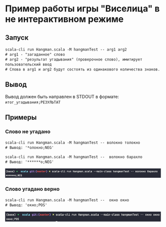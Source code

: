 # Пример работы игры "Виселица" в не интерактивном режиме

## Запуск

```shell
scala-cli run Hangman.scala -M hangmanTest -- arg1 arg2
# arg1 - "загаданное" слово
# arg2 - "результат угадывания" (проверочное слово), имитирует пользовательский ввод
# Слова в arg1 и arg2 будут состоять из одинакового количества знаков.
```

## Вывод

Вывод должен быть направлен в STDOUT в формате: `итог_угадывания;РЕЗУЛЬТАТ`

## Примеры

### Слово не угадано

```shell
scala-cli run Hangman.scala -M hangmanTest -- волокно толокно
# Вывод: '*олокно;NEG'
```

```shell
scala-cli run Hangman.scala -M hangmanTest --  волокно барахло
# Вывод: '******о;NEG'
```
![Слово не угадано](NEG-result.png)

### Слово угадано верно

```shell
scala-cli run Hangman.scala -M hangmanTest --  окно окно
# Вывод: 'окно;POS'
```
![Слово угадано верно](POS-result.png)
